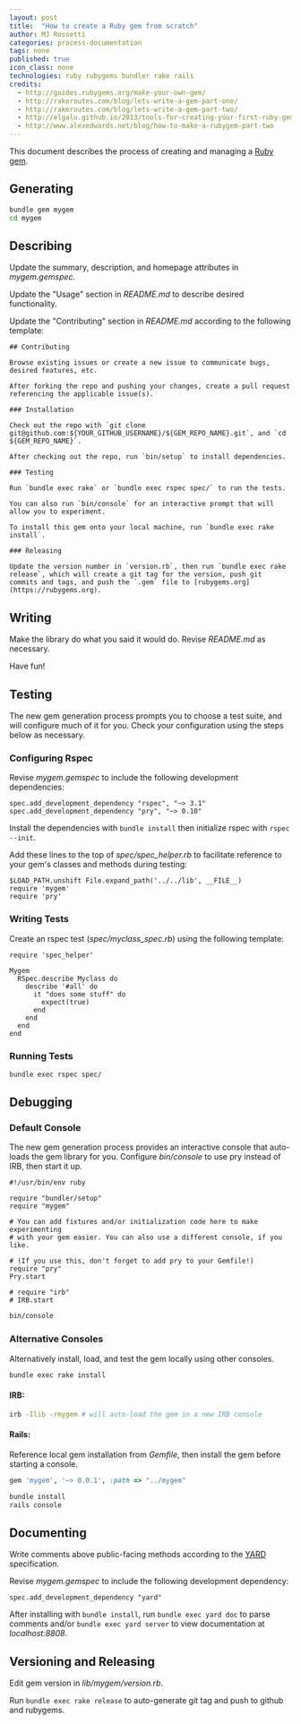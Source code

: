 ```yaml
---
layout: post
title:  "How to create a Ruby gem from scratch"
author: MJ Rossetti
categories: process-documentation
tags: none
published: true
icon_class: none
technologies: ruby rubygems bundler rake rails
credits:
  - http://guides.rubygems.org/make-your-own-gem/
  - http://rakeroutes.com/blog/lets-write-a-gem-part-one/
  - http://rakeroutes.com/blog/lets-write-a-gem-part-two/
  - http://elgalu.github.io/2013/tools-for-creating-your-first-ruby-gem/
  - http://www.alexedwards.net/blog/how-to-make-a-rubygem-part-two
---
```


This document describes the process of creating and managing a [Ruby gem](https://rubygems.org/).

## Generating

```` sh
bundle gem mygem
cd mygem
````

## Describing

Update the summary, description, and homepage attributes in *mygem.gemspec*.

Update the "Usage" section in *README.md* to describe desired functionality.

Update the "Contributing" section in *README.md* according to the following template:

    ## Contributing

    Browse existing issues or create a new issue to communicate bugs, desired features, etc.

    After forking the repo and pushing your changes, create a pull request referencing the applicable issue(s).

    ### Installation

    Check out the repo with `git clone git@github.com:${YOUR_GITHUB_USERNAME}/${GEM_REPO_NAME}.git`, and `cd ${GEM_REPO_NAME}`.

    After checking out the repo, run `bin/setup` to install dependencies.

    ### Testing

    Run `bundle exec rake` or `bundle exec rspec spec/` to run the tests.

    You can also run `bin/console` for an interactive prompt that will allow you to experiment.

    To install this gem onto your local machine, run `bundle exec rake install`.

    ### Releasing

    Update the version number in `version.rb`, then run `bundle exec rake release`, which will create a git tag for the version, push git commits and tags, and push the `.gem` file to [rubygems.org](https://rubygems.org).

## Writing

Make the library do what you said it would do. Revise *README.md* as necessary.

Have fun!

## Testing

The new gem generation process prompts you to choose a test suite, and will configure much of it for you. Check your configuration using the steps below as necessary.

### Configuring Rspec

Revise *mygem.gemspec* to include the following development dependencies:

    spec.add_development_dependency "rspec", "~> 3.1"
    spec.add_development_dependency "pry", "~> 0.10"

Install the dependencies with `bundle install` then initialize rspec with `rspec --init`.

Add these lines to the top of *spec/spec_helper.rb* to facilitate reference to your gem's classes and methods during testing:

    $LOAD_PATH.unshift File.expand_path('../../lib', __FILE__)
    require 'mygem'
    require 'pry'

### Writing Tests

Create an rspec test (*spec/myclass_spec.rb*) using the following template:

    require 'spec_helper'

    Mygem
      RSpec.describe Myclass do
        describe '#all' do
          it "does some stuff" do
            expect(true)
          end
        end
      end
    end


### Running Tests

```` sh
bundle exec rspec spec/
````

## Debugging

### Default Console

The new gem generation process provides an interactive console that auto-loads the gem library for you. Configure *bin/console* to use pry instead of IRB, then start it up.

````
#!/usr/bin/env ruby

require "bundler/setup"
require "mygem"

# You can add fixtures and/or initialization code here to make experimenting
# with your gem easier. You can also use a different console, if you like.

# (If you use this, don't forget to add pry to your Gemfile!)
require "pry"
Pry.start

# require "irb"
# IRB.start
````

```` sh
bin/console
````

### Alternative Consoles

Alternatively install, load, and test the gem locally using other consoles.

```` sh
bundle exec rake install
````

#### IRB:

```` sh
irb -Ilib -rmygem # will auto-load the gem in a new IRB console
````

#### Rails:

Reference local gem installation from *Gemfile*, then install the gem before starting a console.

```` rb
gem 'mygem', '~> 0.0.1', :path => "../mygem"
````

```` sh
bundle install
rails console
````

## Documenting

Write comments above public-facing methods according to the [YARD](http://yardoc.org/) specification.

Revise *mygem.gemspec* to include the following development dependency:

    spec.add_development_dependency "yard"

After installing with `bundle install`, run `bundle exec yard doc` to parse comments and/or `bundle exec yard server` to view documentation at *localhost:8808*.

## Versioning and Releasing

Edit gem version in *lib/mygem/version.rb*.

Run `bundle exec rake release` to auto-generate git tag and push to github and rubygems.
